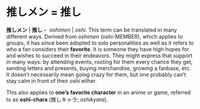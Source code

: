 # 推しメン = 推し

**推しメン** | **推し** –  *oshimen* | *oshi*. This term can be translated in many different ways. Derived from *oshimen* (oshi-MEMBER), which applies to groups, it has since been adopted to solo personalities as well as it refers to who a fan considers their **favorite**. It is someone they have high hopes for and wishes to succeed in their endeavors. They might express that support in many ways: by attending events, rooting for them every chance they get, sending letters and presents, buying merchandise, growing a fanbase, etc. It doesn’t necessarily mean going crazy for them, but one probably can’t stay calm in front of their *oshi* either.

This also applies to **one’s favorite character** in an anime or game, referred to as **oshi-chara** (推しキャラ; *oshikyara*).
